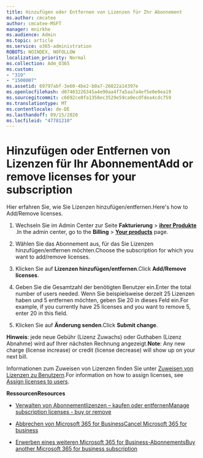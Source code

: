 ```yaml
---
title: Hinzufügen oder Entfernen von Lizenzen für Ihr Abonnement
ms.author: cmcatee
author: cmcatee-MSFT
manager: mnirkhe
ms.audience: Admin
ms.topic: article
ms.service: o365-administration
ROBOTS: NOINDEX, NOFOLLOW
localization_priority: Normal
ms.collection: Adm_O365
ms.custom:
- "319"
- "1500007"
ms.assetid: 69797abf-3e60-4be2-b0a7-26022a14397e
ms.openlocfilehash: d07403226345a4e90aa4f7a5aa7a4ef5e0e9ea19
ms.sourcegitcommit: c6692ce0fa1358ec3529e59ca0ecdfdea4cdc759
ms.translationtype: MT
ms.contentlocale: de-DE
ms.lasthandoff: 09/15/2020
ms.locfileid: "47781210"
---
```

# <a name="add-or-remove-licenses-for-your-subscription"></a><span data-ttu-id="a2251-102">Hinzufügen oder Entfernen von Lizenzen für Ihr Abonnement</span><span class="sxs-lookup"><span data-stu-id="a2251-102">Add or remove licenses for your subscription</span></span>

<span data-ttu-id="a2251-103">Hier erfahren Sie, wie Sie Lizenzen hinzufügen/entfernen.</span><span class="sxs-lookup"><span data-stu-id="a2251-103">Here's how to Add/Remove licenses.</span></span>
  
1. <span data-ttu-id="a2251-104">Wechseln Sie im Admin Center zur Seite **Fakturierung** \> **[ihrer Produkte](https://go.microsoft.com/fwlink/p/?linkid=842054)** .</span><span class="sxs-lookup"><span data-stu-id="a2251-104">In the admin center, go to the **Billing** \> **[Your products](https://go.microsoft.com/fwlink/p/?linkid=842054)** page.</span></span>

2. <span data-ttu-id="a2251-105">Wählen Sie das Abonnement aus, für das Sie Lizenzen hinzufügen/entfernen möchten.</span><span class="sxs-lookup"><span data-stu-id="a2251-105">Choose the subscription for which you want to add/remove licenses.</span></span>

3. <span data-ttu-id="a2251-106">Klicken Sie auf **Lizenzen hinzufügen/entfernen**.</span><span class="sxs-lookup"><span data-stu-id="a2251-106">Click **Add/Remove licenses**.</span></span>

4. <span data-ttu-id="a2251-107">Geben Sie die Gesamtzahl der benötigten Benutzer ein.</span><span class="sxs-lookup"><span data-stu-id="a2251-107">Enter the total number of users needed.</span></span> <span data-ttu-id="a2251-108">Wenn Sie beispielsweise derzeit 25 Lizenzen haben und 5 entfernen möchten, geben Sie 20 in dieses Feld ein.</span><span class="sxs-lookup"><span data-stu-id="a2251-108">For example, if you currently have 25 licenses and you want to remove 5, enter 20 in this field.</span></span>

5. <span data-ttu-id="a2251-109">Klicken Sie auf **Änderung senden**.</span><span class="sxs-lookup"><span data-stu-id="a2251-109">Click **Submit change**.</span></span>

<span data-ttu-id="a2251-110">**Hinweis**: jede neue Gebühr (Lizenz Zuwachs) oder Guthaben (Lizenz Abnahme) wird auf Ihrer nächsten Rechnung angezeigt.</span><span class="sxs-lookup"><span data-stu-id="a2251-110">**Note**: Any new charge (license increase) or credit (license decrease) will show up on your next bill.</span></span>

<span data-ttu-id="a2251-111">Informationen zum Zuweisen von Lizenzen finden Sie unter [Zuweisen von Lizenzen zu Benutzern](https://docs.microsoft.com/microsoft-365/admin/manage/assign-licenses-to-users).</span><span class="sxs-lookup"><span data-stu-id="a2251-111">For information on how to assign licenses, see [Assign licenses to users](https://docs.microsoft.com/microsoft-365/admin/manage/assign-licenses-to-users).</span></span>

<span data-ttu-id="a2251-112">**Ressourcen**</span><span class="sxs-lookup"><span data-stu-id="a2251-112">**Resources**</span></span>
  
- [<span data-ttu-id="a2251-113">Verwalten von Abonnementlizenzen – kaufen oder entfernen</span><span class="sxs-lookup"><span data-stu-id="a2251-113">Manage subscription licenses - buy or remove</span></span>](https://docs.microsoft.com/microsoft-365/commerce/licenses/buy-licenses)

- [<span data-ttu-id="a2251-114">Abbrechen von Microsoft 365 for Business</span><span class="sxs-lookup"><span data-stu-id="a2251-114">Cancel Microsoft 365 for business</span></span>](https://support.office.com/article/Cancel-Office-365-for-business-b1bc0bef-4608-4601-813a-cdd9f746709a)

- [<span data-ttu-id="a2251-115">Erwerben eines weiteren Microsoft 365 for Business-Abonnements</span><span class="sxs-lookup"><span data-stu-id="a2251-115">Buy another Microsoft 365 for business subscription</span></span>](https://support.office.com/article/Buy-another-Office-365-for-business-subscription-fab3b86c-3359-4042-8692-5d4dc7550b7c)
